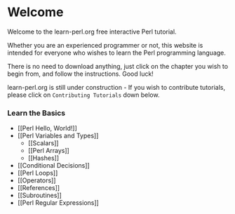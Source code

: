# Welcome

Welcome to the learn-perl.org free interactive Perl tutorial.

Whether you are an experienced programmer or not, this website is intended for everyone who wishes to learn the Perl programming language.

There is no need to download anything, just click on the chapter you wish to begin from, and follow the instructions. Good luck!

learn-perl.org is still under construction - If you wish to contribute tutorials, please click on `Contributing Tutorials` down below.

### Learn the Basics

-   [[Perl Hello, World!]]
-   [[Perl Variables and Types]]
    -   [[Scalars]]
    -   [[Perl Arrays]]
    -   [[Hashes]]
-   [[Conditional Decisions]]
-   [[Perl Loops]]
-   [[Operators]]
-   [[References]]
-   [[Subroutines]]
-   [[Perl Regular Expressions]]